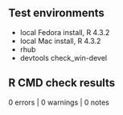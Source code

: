 ## Test environments
* local Fedora install, R 4.3.2
* local Mac install, R 4.3.2
* rhub
* devtools check_win-devel

## R CMD check results

0 errors | 0 warnings | 0 notes

